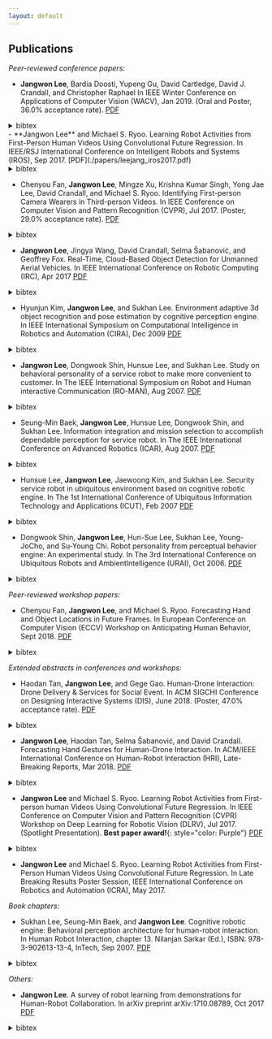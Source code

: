 ```yaml
---
layout: default
---
```


## Publications
*Peer-reviewed conference papers:*
- **Jangwon Lee**, Bardia Doosti, Yupeng Gu, David Cartledge, David J. Crandall, and Christopher Raphael
In IEEE Winter Conference on Applications of Computer Vision (WACV),
Jan 2019.
(Oral and Poster, 36.0% acceptance rate).
[PDF](./papers/leejang_wacv2019.pdf)
<details style="display:inline">
<summary>bibtex</summary>
<div markdown="1">
>
~~~~~~
@inproceedings{piano2019wacv, 
    title = {Observing Pianist Accuracy and Form with Computer Vision},
    author = {Jangwon Lee and Bardia Doosti and Yupeng Gu and David Cartledge and David J. Crandall and Christopher Raphael},
    booktitle = {IEEE Winter Conference on Applications of Computer Vision (WACV)},
    year = {2019}
}
~~~~~~
</div>
</details>
- **Jangwon Lee** and Michael S. Ryoo.
Learning Robot Activities from First-Person Human Videos
Using Convolutional Future Regression.
In IEEE/RSJ International Conference on Intelligent Robots and Systems (IROS),
Sep 2017.
[PDF](./papers/leejang_iros2017.pdf)
<details style="display:inline">
<summary>bibtex</summary>
<div markdown="1">
>
~~~~~~
 @inproceedings{leejang_iros2017, 
    title = {Learning Robot Activities from First-Person Human Videos Using Convolutional Future Regression},
    author = {Jangwon Lee and Michael S. Ryoo}
    booktitle = {IEEE/RSJ International Conference on Intelligent Robots and Systems (IROS)},
    year = {2017}
}
~~~~~~
</div>
</details>

- Chenyou Fan, **Jangwon Lee**, Mingze Xu, Krishna Kumar Singh, Yong Jae Lee, David Crandall, and Michael S. Ryoo.
Identifying First-person Camera Wearers in Third-person Videos.
In IEEE Conference on Computer Vision and Pattern Recognition (CVPR), Jul 2017.
(Poster, 29.0% acceptance rate).
[PDF](./papers/firstthird2017cvpr.pdf)
<details style="display:inline">
<summary>bibtex</summary>
<div markdown="1">
>
~~~~~~
@inproceedings{firstthird2017cvpr, 
    title = {Identifying first-person camera wearers in third-person videos},
    author = {Chenyou Fan and Jangwon Lee and Mingze Xu and Krishna Kumar Singh and Yong Jae Lee and David J. Crandall and Michael S. Ryoo},
    booktitle = {IEEE Conference on Computer Vision and Pattern Recognition (CVPR)},
    year = {2017}
}
~~~~~~
</div>
</details>

- **Jangwon Lee**, Jingya Wang, David Crandall, Selma &#352;abanovi&#263;, and Geoffrey Fox. 
Real-Time, Cloud-Based Object Detection for Unmanned Aerial Vehicles.
In IEEE International Conference on Robotic Computing (IRC), Apr 2017
[PDF](./papers/leejang_irc2017.pdf)
<details style="display:inline">
<summary>bibtex</summary>
<div markdown="1">
>
~~~~~~
@inproceedings{lee2017real,
  title={Real-Time, Cloud-Based Object Detection for Unmanned Aerial Vehicles},
  author={Lee, Jangwon and Wang, Jingya and Crandall, David and {\v{S}}abanovi{\'c}, Selma and Fox, Geoffrey},
  booktitle={IEEE International Conference on Robotic Computing (IRC)},
  year={2017}
}
~~~~~~
</div>
</details>

- Hyunjun Kim, **Jangwon Lee**, and Sukhan Lee.
Environment adaptive 3d object recognition and pose estimation by cognitive perception engine.
In IEEE International Symposium on Computational Intelligence in Robotics and Automation (CIRA), Dec 2009
[PDF](./papers/leejang_cira2009.pdf)
<details style="display:inline">
<summary>bibtex</summary>
<div markdown="1">
>
~~~~~~
@inproceedings{kim2009environment,
  title={Environment adaptive 3D object recognition and pose estimation by cognitive perception engine},
  author={Hyunjun Kim and Jangwon Lee and Sukhan Lee},
  booktitle={Computational Intelligence in Robotics and Automation (CIRA), 2009 IEEE International Symposium on},
  year={2009}
}
~~~~~~
</div>
</details>

- **Jangwon Lee**, Dongwook Shin, Hunsue Lee, and Sukhan Lee.
Study on behavioral personality of a service robot to make more convenient to customer.
In The IEEE International Symposium on Robot and Human interactive Communication (RO-MAN), Aug 2007.
[PDF](./papers/leejang_roman2007.pdf)
<details style="display:inline">
<summary>bibtex</summary>
<div markdown="1">
>
~~~~~~
@inproceedings{lee2007study,
  title={Study on Behavioral Personality of a Service Robot to make more Convenient to Customer},
  author={Jangwon Lee and Dongwook Shin and HunSue Lee and Sukhan Lee},
  booktitle={The 16th IEEE International Symposium on Robot and Human interactive Communication (RO-MAN)},
  year={2007},
}
~~~~~~
</div>
</details>

- Seung-Min Baek, **Jangwon Lee**, Hunsue Lee, Dongwook Shin, and Sukhan Lee.
Information integration and mission selection to accomplish dependable perception for service robot.
In The IEEE International Conference on Advanced Robotics (ICAR), Aug 2007.
[PDF](./papers/leejang_icar2007.pdf)
<details style="display:inline">
<summary>bibtex</summary>
<div markdown="1">
>
~~~~~~
@inproceedings{baek2007information,
  title={Information Integration and Mission Selection to Accomplish Dependable Perception for Service Robot},
  author={Seung-Min Baek and Jangwon Lee and Hunsue Lee and Dongwook Shin and Sukhan Lee},
  booktitle={International Conference on Advanced Robotics (ICAR)},
  year={2007}
}
~~~~~~
</div>
</details>

- Hunsue Lee, **Jangwon Lee**, Jaewoong Kim, and Sukhan Lee.
Security service robot in ubiquitous environment based on cognitive robotic engine.
In The 1st International Conference of Ubiquitous Information Technology and Applications (ICUT), Feb 2007
[PDF](./papers/leejang_icut2007.pdf)
<details style="display:inline">
<summary>bibtex</summary>
<div markdown="1">
>
~~~~~~
@inproceedings{leejang_icut2007,
  title={Security Service Robot in Ubiquitous Environment based on Cognitive Robotic Engine},
  author={Hunsue Lee and Jangwon Lee and Jaewoong Lim and Sukhan Lee}
  booktitle={The 1st International Conference of Ubiquitous Information Technology and Applications (ICUT)},
  year={2007}
}
~~~~~~
</div>
</details>

- Dongwook Shin, **Jangwon Lee**, Hun-Sue Lee, Sukhan Lee, Young-JoCho, and Su-Young Chi.
Robot personality from perceptual behavior engine: An experimental study.
In The 3rd International Conference on Ubiquitous Robots and AmbientIntelligence (URAI), Oct 2006.
[PDF](./papers/leejang_urai2006.pdf)
<details style="display:inline">
<summary>bibtex</summary>
<div markdown="1">
>
~~~~~~
@inproceedings{leejang_urai2006,
  title={Robot Personality from Perceptual Behavior Engine: An Experimental Study},
  author={Dongwook Shin and Jangwon Lee and Hun-Sue Lee and Sukhan Lee and Young-Jo Cho and Su-Young Chi}
  booktitle={In The 3rd International Conference on Ubiquitous Robots and AmbientIntelligence (URAI)},
  year={2006}
}
~~~~~~
</div>
</details>


*Peer-reviewed workshop papers:*
- Chenyou Fan, **Jangwon Lee**, and Michael S. Ryoo.
Forecasting Hand and Object Locations in Future Frames.
In European Conference on Computer Vision (ECCV) Workshop on Anticipating Human Behavior, Sept 2018.
[PDF](./papers/fan_eccv2018.pdf)
<details style="display:inline">
<summary>bibtex</summary>
<div markdown="1">
>
~~~~~~
@inproceedings{fan2017forecasting,
  title={Forecasting hand and object locations in future frames},
  author={Fan, Chenyou and Lee, Jangwon and Ryoo, Michael S},
  booktitle={European Conference on Computer Vision (ECCV) Workshop on Anticipating Human Behavior},
  year={2018}
}
~~~~~~
</div>
</details>


*Extended abstracts in conferences and workshops:*
- Haodan Tan, **Jangwon Lee**, and Gege Gao.
Human-Drone Interaction: Drone Delivery & Services for Social Event.
In ACM SIGCHI Conference on Designing Interactive Systems (DIS), June 2018. 
(Poster, 47.0% acceptance rate).
[PDF](./papers/tan_dis2018.pdf)
<details style="display:inline">
<summary>bibtex</summary>
<div markdown="1">
>
~~~~~~
@inproceedings{tan2018human,
  title={Human-Drone Interaction: Drone Delivery \& Services for Social Events},
  author={Tan, Haodan and Lee, Jangwon and Gao, Gege},
  booktitle={ACM SIGCHI Conference on Designing Interactive Systems (DIS)},
  year={2018}
}
~~~~~~
</div>
</details>

- **Jangwon Lee**, Haodan Tan, Selma Šabanović, and David Crandall.
Forecasting Hand Gestures for Human-Drone Interaction.
In ACM/IEEE International Conference on Human-Robot Interaction (HRI), Late-Breaking Reports, Mar 2018.
[PDF](./papers/leejang_hri2018.pdf)
<details style="display:inline">
<summary>bibtex</summary>
<div markdown="1">
>
~~~~~~
@inproceedings{lee2018forecasting,
  title={Forecasting Hand Gestures for Human-Drone Interaction},
  author={Lee, Jangwon and Tan, Haodan and Crandall, David and {\v{S}}abanovi{\'c}, Selma},
  booktitle={ACM/IEEE International Conference on Human-Robot Interaction (HRI)},
  year={2018}
}
~~~~~~
</div>
</details>

- **Jangwon Lee** and Michael S. Ryoo.
Learning Robot Activities from First-person human Videos Using Convolutional Future Regression.
In IEEE Conference on Computer Vision and Pattern Recognition (CVPR)
Workshop on Deep Learning for Robotic Vision (DLRV), Jul 2017.
(Spotlight Presentation). **Best paper award!**{: style="color: Purple"}
[PDF](./papers/leejang_cvpr_workshop_2017.pdf)
<details style="display:inline">
<summary>bibtex</summary>
<div markdown="1">
>
~~~~~~
@InProceedings{Lee_2017_CVPR_Workshops,
author = {Jangwon Lee and Michael S. Ryoo},
title = {Learning Robot Activities From First-Person Human Videos Using Convolutional Future Regression},
booktitle = {The IEEE Conference on Computer Vision and Pattern Recognition (CVPR) Workshops},
year = {2017}
}
~~~~~~
</div>
</details>

- **Jangwon Lee** and Michael S. Ryoo.
Learning Robot Activities from First-Person Human Videos Using Convolutional Future Regression.
In Late Breaking Results Poster Session, IEEE International Conference on Robotics and Automation (ICRA), May 2017.

*Book chapters:*
- Sukhan Lee, Seung-Min Baek, and **Jangwon Lee**.
Cognitive robotic engine: Behavioral perception architecture for human-robot interaction.
In Human Robot Interaction, chapter 13. Nilanjan Sarkar (Ed.), ISBN: 978-3-902613-13-4, InTech, Sep 2007.
[PDF](./papers/leejang_hri_book_chapter_2007.pdf)
<details style="display:inline">
<summary>bibtex</summary>
<div markdown="1">
>
~~~~~~
@inproceedings{lee2007cognitive,
  title={Cognitive robotic engine: Behavioral perception architecture for human-robot interaction},
  author={Sukhan Lee and Seung-Min Baek and Jangwon Lee},
  booktitle={Human Robot Interaction},
  year={2007},
}
~~~~~~
</div>
</details>

*Others:*
- **Jangwon Lee**.
A survey of robot learning from demonstrations for Human-Robot Collaboration.
In arXiv preprint arXiv:1710.08789, Oct 2017
[PDF](./papers/leejang_lfd_survey_2017.pdf)
<details style="display:inline">
<summary>bibtex</summary>
<div markdown="1">
>
~~~~~~
@article{leejang_lfd_survey_2017,
  author    = {Jangwon Lee},
  title     = {A survey of robot learning from demonstrations for Human-Robot Collaboration},
  volume    = {abs/1710.08789},
  year      = {2017},
  booktitle = {arXiv},
}
~~~~~~
</div>
</details>

